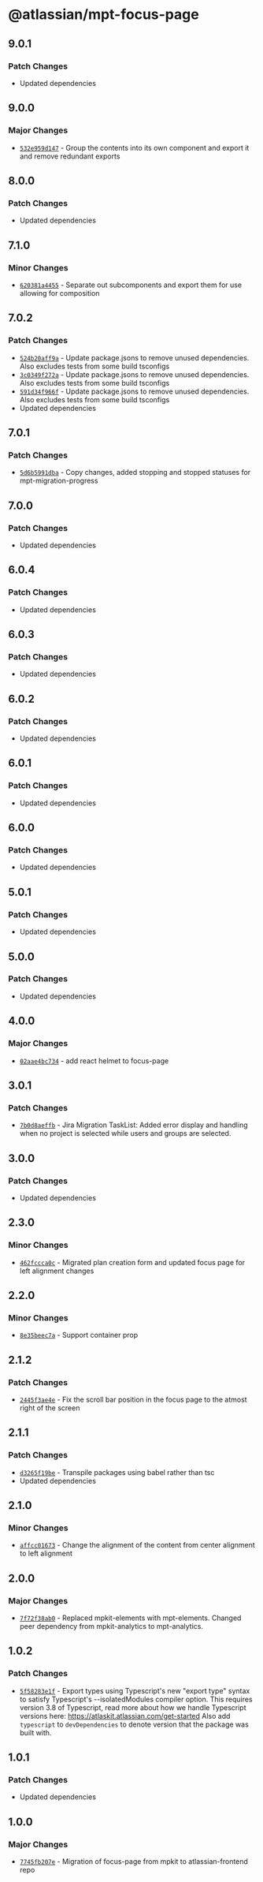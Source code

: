 # @atlassian/mpt-focus-page

## 9.0.1

### Patch Changes

- Updated dependencies

## 9.0.0

### Major Changes

- [`532e959d147`](https://bitbucket.org/atlassian/atlassian-frontend/commits/532e959d147) - Group the contents into its own component and export it and remove redundant exports

## 8.0.0

### Patch Changes

- Updated dependencies

## 7.1.0

### Minor Changes

- [`620381a4455`](https://bitbucket.org/atlassian/atlassian-frontend/commits/620381a4455) - Separate out subcomponents and export them for use allowing for composition

## 7.0.2

### Patch Changes

- [`524b20aff9a`](https://bitbucket.org/atlassian/atlassian-frontend/commits/524b20aff9a) - Update package.jsons to remove unused dependencies. Also excludes tests from some build tsconfigs
- [`3c0349f272a`](https://bitbucket.org/atlassian/atlassian-frontend/commits/3c0349f272a) - Update package.jsons to remove unused dependencies. Also excludes tests from some build tsconfigs
- [`591d34f966f`](https://bitbucket.org/atlassian/atlassian-frontend/commits/591d34f966f) - Update package.jsons to remove unused dependencies. Also excludes tests from some build tsconfigs
- Updated dependencies

## 7.0.1

### Patch Changes

- [`5d6b5991dba`](https://bitbucket.org/atlassian/atlassian-frontend/commits/5d6b5991dba) - Copy changes, added stopping and stopped statuses for mpt-migration-progress

## 7.0.0

### Patch Changes

- Updated dependencies

## 6.0.4

### Patch Changes

- Updated dependencies

## 6.0.3

### Patch Changes

- Updated dependencies

## 6.0.2

### Patch Changes

- Updated dependencies

## 6.0.1

### Patch Changes

- Updated dependencies

## 6.0.0

### Patch Changes

- Updated dependencies

## 5.0.1

### Patch Changes

- Updated dependencies

## 5.0.0

### Patch Changes

- Updated dependencies

## 4.0.0

### Major Changes

- [`02aae4bc734`](https://bitbucket.org/atlassian/atlassian-frontend/commits/02aae4bc734) - add react helmet to focus-page

## 3.0.1

### Patch Changes

- [`7b0d8aeffb`](https://bitbucket.org/atlassian/atlassian-frontend/commits/7b0d8aeffb) - Jira Migration TaskList: Added error display and handling when no project is selected while users and groups are selected.

## 3.0.0

### Patch Changes

- Updated dependencies

## 2.3.0

### Minor Changes

- [`462fccca0c`](https://bitbucket.org/atlassian/atlassian-frontend/commits/462fccca0c) - Migrated plan creation form and updated focus page for left alignment changes

## 2.2.0

### Minor Changes

- [`8e35beec7a`](https://bitbucket.org/atlassian/atlassian-frontend/commits/8e35beec7a) - Support container prop

## 2.1.2

### Patch Changes

- [`2445f3ae4e`](https://bitbucket.org/atlassian/atlassian-frontend/commits/2445f3ae4e) - Fix the scroll bar position in the focus page to the atmost right of the screen

## 2.1.1

### Patch Changes

- [`d3265f19be`](https://bitbucket.org/atlassian/atlassian-frontend/commits/d3265f19be) - Transpile packages using babel rather than tsc
- Updated dependencies

## 2.1.0

### Minor Changes

- [`affcc01673`](https://bitbucket.org/atlassian/atlassian-frontend/commits/affcc01673) - Change the alignment of the content from center alignment to left alignment

## 2.0.0

### Major Changes

- [`7f72f38ab0`](https://bitbucket.org/atlassian/atlassian-frontend/commits/7f72f38ab0) - Replaced mpkit-elements with mpt-elements. Changed peer dependency from mpkit-analytics to mpt-analytics.

## 1.0.2

### Patch Changes

- [`5f58283e1f`](https://bitbucket.org/atlassian/atlassian-frontend/commits/5f58283e1f) - Export types using Typescript's new "export type" syntax to satisfy Typescript's --isolatedModules compiler option.
  This requires version 3.8 of Typescript, read more about how we handle Typescript versions here: https://atlaskit.atlassian.com/get-started
  Also add `typescript` to `devDependencies` to denote version that the package was built with.

## 1.0.1

### Patch Changes

- Updated dependencies

## 1.0.0

### Major Changes

- [`7745fb207e`](https://bitbucket.org/atlassian/atlassian-frontend/commits/7745fb207e) - Migration of focus-page from mpkit to atlassian-frontend repo
